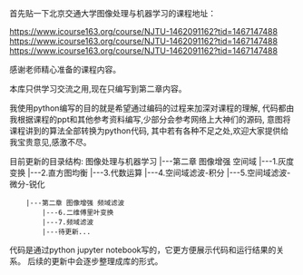 首先贴一下北京交通大学图像处理与机器学习的课程地址：

https://www.icourse163.org/course/NJTU-1462091162?tid=1467147488
https://www.icourse163.org/course/NJTU-1462091162?tid=1467147488
https://www.icourse163.org/course/NJTU-1462091162?tid=1467147488

感谢老师精心准备的课程内容。

本库只供学习交流之用,现在只编写到第二章内容。

我使用python编写的目的就是希望通过编码的过程来加深对课程的理解,
代码都由我根据课程的ppt和其他参考资料编写,少部分会参考网络上大神们的源码,
意图将课程讲到的算法全部转换为python代码,
其中若有各种不足之处,欢迎大家提供给我宝贵意见,感激不尽。

目前更新的目录结构:
    图像处理与机器学习
        |---第二章 图像增强 空间域
            |---1.灰度变换
            |---2.直方图均衡
            |---3.代数运算
            |---4.空间域滤波-积分
            |---5.空间域滤波-微分-锐化

        |---第二章 图像增强 频域滤波
            |---6.二维傅里叶变换
            |---7.频域滤波
            |---待更新...

代码是通过python jupyter notebook写的，它更方便展示代码和运行结果的关系。
后续的更新中会逐步整理成库的形式。
